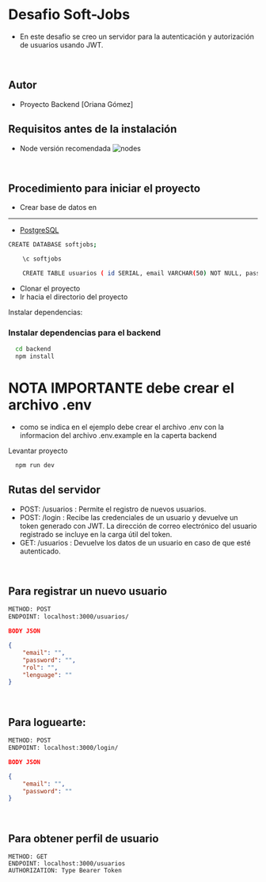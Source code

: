 # Desafio Soft-Jobs

- En este desafio se creo un servidor para la autenticación y autorización de usuarios usando JWT.

<br>

## Autor
- Proyecto Backend [Oriana Gómez]

## Requisitos antes de la instalación
- Node versión recomendada ![nodes](https://img.shields.io/badge/node-v18.16.0-gray?style=flat&logo=node.js&logoColor=white&color=339933)

<br>

## Procedimiento para iniciar el proyecto
- Crear base de datos en 
-------
- [PostgreSQL](https://www.postgresql.org/)

```bash
CREATE DATABASE softjobs;
```
```bash
    \c softjobs
```
```bash
    CREATE TABLE usuarios ( id SERIAL, email VARCHAR(50) NOT NULL, password VARCHAR(60) NOT NULL, rol VARCHAR(25), lenguage VARCHAR(20) );
```

- Clonar el proyecto
- Ir hacia el directorio del proyecto

Instalar dependencias:

### Instalar dependencias para el backend

```bash
  cd backend
  npm install
```
# NOTA IMPORTANTE debe crear el archivo .env 

- como se indica en el ejemplo debe crear el archivo .env con la informacion del archivo .env.example en la caperta backend

Levantar proyecto

```bash
  npm run dev
```
## Rutas del servidor 
 - POST: /usuarios : Permite el registro de nuevos usuarios.
- POST: /login : Recibe las credenciales de un usuario y devuelve un token generado con JWT. La dirección de correo electrónico del usuario registrado se incluye en la carga útil del token.
- GET: /usuarios : Devuelve los datos de un usuario en caso de que esté autenticado.

<br>

## Para registrar un nuevo usuario 
```html
METHOD: POST 
ENDPOINT: localhost:3000/usuarios/
```
```json
BODY JSON

{
    "email": "",
    "password": "",
    "rol": "",
    "lenguage": ""
}
```
<br>

## Para loguearte: 

```html
METHOD: POST
ENDPOINT: localhost:3000/login/
```
```json
BODY JSON

{
    "email": "",
    "password": ""
}
```
<br>

## Para obtener perfil de usuario

```
METHOD: GET
ENDPOINT: localhost:3000/usuarios
AUTHORIZATION: Type Bearer Token
```
<br>




